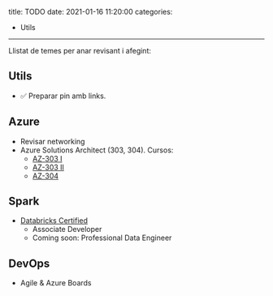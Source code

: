 title: TODO
date: 2021-01-16 11:20:00
categories:
  - Utils
---

Llistat de temes per anar revisant i afegint:


## Utils

- ✅ Preparar pin amb links.

## Azure

- Revisar networking
- Azure Solutions Architect (303, 304). Cursos:
  - [AZ-303 I](https://acloudguru.com/course/az-303-part-1-implement-and-monitor-azure-infrastructure)
  - [AZ-303 II](https://acloudguru.com/course/az-303-part-2-implement-management-and-security-solutions-in-azure)
  - [AZ-304](https://acloudguru.com/course/az-304-microsoft-azure-architect-design)

## Spark

- [Databricks Certified](https://academy.databricks.com/category/certifications)
  - Associate Developer
  - Coming soon: Professional Data Engineer

## DevOps

- Agile & Azure Boards
